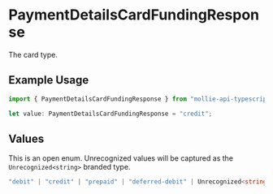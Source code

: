 # PaymentDetailsCardFundingResponse

The card type.

## Example Usage

```typescript
import { PaymentDetailsCardFundingResponse } from "mollie-api-typescript/models";

let value: PaymentDetailsCardFundingResponse = "credit";
```

## Values

This is an open enum. Unrecognized values will be captured as the `Unrecognized<string>` branded type.

```typescript
"debit" | "credit" | "prepaid" | "deferred-debit" | Unrecognized<string>
```